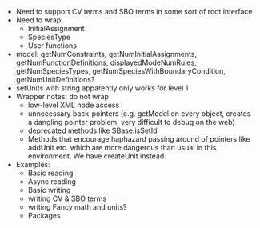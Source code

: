 * Need to support CV terms and SBO terms in some sort of root interface
* Need to wrap:
  * InitialAssignment
  * SpeciesType
  * User functions
* model: getNumConstraints, getNumInitialAssignments, getNumFunctionDefinitions, displayedModeNumRules, getNumSpeciesTypes, getNumSpeciesWithBoundaryCondition, getNumUnitDefinitions?
* setUnits with string apparently only works for level 1
* Wrapper notes: do not wrap
  * low-level XML node access
  *  unnecessary back-pointers (e.g. getModel on every object, creates a dangling pointer problem, very difficult to debug on the web)
  * deprecated methods like SBase.isSetId
  * Methods that encourage haphazard passing around of pointers like addUnit etc. which are more dangerous than usual in this environment. We have createUnit instead.
* Examples:
  * Basic reading
  * Async reading
  * Basic writing
  * writing CV & SBO terms
  * writing Fancy math and units?
  * Packages
